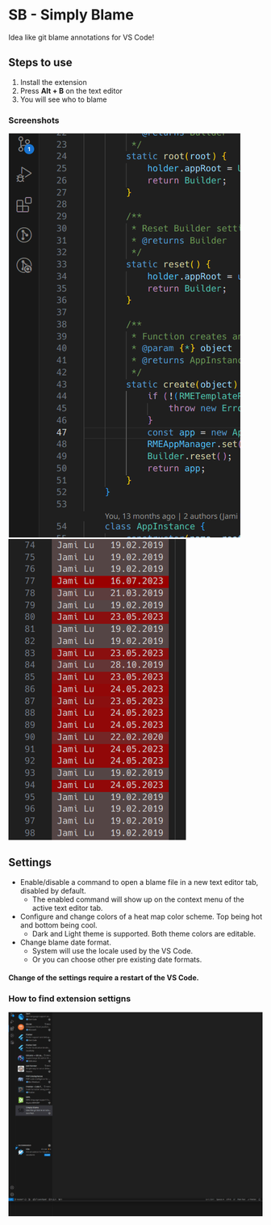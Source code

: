 # SB - Simply Blame

Idea like git blame annotations for VS Code!

## Steps to use
1. Install the extension
2. Press **Alt + B** on the text editor
3. You will see who to blame

### Screenshots
![Blame gif](blame-005.gif)
![Blame screeshot](blame-005.png)

## Settings
 * Enable/disable a command to open a blame file in a new text editor tab, disabled by default.
    * The enabled command will show up on the context menu of the active text editor tab.
 * Configure and change colors of a heat map color scheme. Top being hot and bottom being cool.
    * Dark and Light theme is supported. Both theme colors are editable.
 * Change blame date format.
    * System will use the locale used by the VS Code.
    * Or you can choose other pre existing date formats.

#### Change of the settings require a restart of the VS Code.

### How to find extension settigns
![How to find settings](settings.gif)
